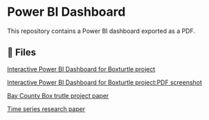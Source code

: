 # Power BI Dashboard

This repository contains a Power BI dashboard exported as a PDF.

## 📄 Files

 [Interactive Power BI Dashboard for Boxturtle project](https://app.powerbi.com/view?r=[YOUR_LIVE_LINK_HERE](https://app.powerbi.com/groups/me/reports/3f90d8c9-e213-4dab-8698-b05f017b7946?ctid=033bb90c-b250-4bf9-acfe-b55b72616b5c&pbi_source=linkShare))
 
[Interactive Power BI Dashboard for Boxturtle project:PDF screenshot](https://github.com/meraf255/Statistical-modeling-/raw/main/Demo%20for%20DQ%20interview%20(round%201).pdf)

[Bay County Box trutle project paper](https://github.com/meraf255/Statistical-modeling-/raw/main/Bay%20County%20Box%20Turtle%20Project%20.pdf)

[Time series research paper](https://github.com/meraf255/Statistical-modeling-/raw/main/Time_series_research_paper-10.pdf)
